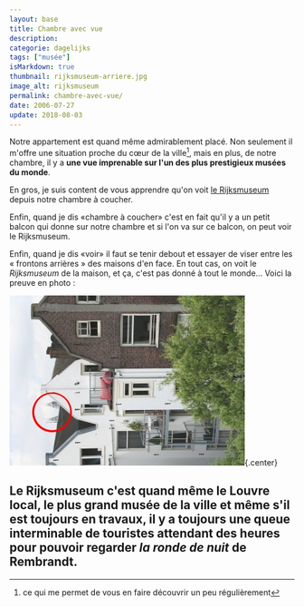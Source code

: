 ```yaml
---
layout: base
title: Chambre avec vue
description: 
categorie: dagelijks
tags: ["musée"]
isMarkdown: true
thumbnail: rijksmuseum-arriere.jpg
image_alt: rijksmuseum
permalink: chambre-avec-vue/
date: 2006-07-27
update: 2018-08-03
---
```




Notre appartement est quand même admirablement placé. Non seulement il m'offre une situation proche du cœur de la ville[^1], mais en plus, de notre chambre, il y a **une vue imprenable sur l'un des plus prestigieux musées du monde**.

En gros, je suis content de vous apprendre qu'on voit [le Rijksmuseum](https://fr.wikipedia.org/wiki/Rijksmuseum_Amsterdam) depuis notre chambre à coucher. 

Enfin, quand je dis «chambre à coucher» c'est en fait qu'il y a un petit balcon qui donne sur notre chambre et si l'on va sur ce balcon, on peut voir le Rijksmuseum. 

Enfin, quand je dis «voir» il faut se tenir debout et essayer de viser entre les « frontons arrières » des maisons d'en face. En tout cas, on voit le *Rijksmuseum* de la maison, et ça, c'est pas donné à tout le monde... Voici la preuve en photo :

![rijksmuseum](rijksmuseum-arriere.jpg){.center}

Le Rijksmuseum c'est quand même le Louvre local, le plus grand musée de la ville et même s'il est toujours en travaux, il y a toujours une queue interminable de touristes attendant des heures pour pouvoir regarder *la ronde de nuit* de Rembrandt.
---
[^1]: ce qui me permet de vous en faire découvrir un peu régulièrement